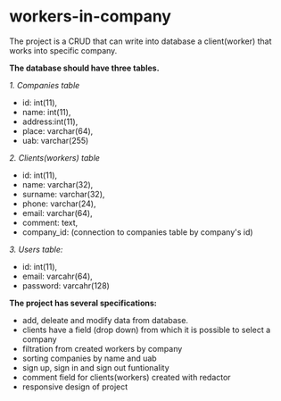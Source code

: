 # workers-in-company


The project is a CRUD that can write into database a client(worker) that works into specific company.

**The database should have three tables.**

*1. Companies table*

- id: int(11),
- name: int(11),
- address:int(11),
- place: varchar(64),
- uab: varchar(255)

*2. Clients(workers) table*

- id: int(11),
- name: varchar(32),
- surname: varchar(32),
- phone: varchar(24),
- email: varchar(64),
- comment: text,
- company_id: (connection to companies table by company's id)

*3. Users table:*

- id: int(11),
- email: varcahr(64),
- password: varcahr(128)

**The project has several specifications:**
- add, deleate and modify data from database. 
- clients have a field (drop down) from which it is possible to select a company
- filtration from created workers by company
- sorting companies by name and uab
- sign up, sign in and sign out funtionality
- comment field for clients(workers) created with redactor
- responsive design of project

